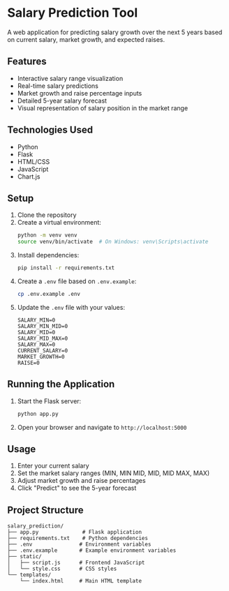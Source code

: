 # Salary Prediction Tool

A web application for predicting salary growth over the next 5 years based on current salary, market growth, and expected raises.

## Features

- Interactive salary range visualization
- Real-time salary predictions
- Market growth and raise percentage inputs
- Detailed 5-year salary forecast
- Visual representation of salary position in the market range

## Technologies Used

- Python
- Flask
- HTML/CSS
- JavaScript
- Chart.js

## Setup

1. Clone the repository
2. Create a virtual environment:
   ```bash
   python -m venv venv
   source venv/bin/activate  # On Windows: venv\Scripts\activate
   ```
3. Install dependencies:
   ```bash
   pip install -r requirements.txt
   ```
4. Create a `.env` file based on `.env.example`:
   ```bash
   cp .env.example .env
   ```
5. Update the `.env` file with your values:
   ```
   SALARY_MIN=0
   SALARY_MIN_MID=0
   SALARY_MID=0
   SALARY_MID_MAX=0
   SALARY_MAX=0
   CURRENT_SALARY=0
   MARKET_GROWTH=0
   RAISE=0
   ```

## Running the Application

1. Start the Flask server:
   ```bash
   python app.py
   ```
2. Open your browser and navigate to `http://localhost:5000`

## Usage

1. Enter your current salary
2. Set the market salary ranges (MIN, MIN MID, MID, MID MAX, MAX)
3. Adjust market growth and raise percentages
4. Click "Predict" to see the 5-year forecast

## Project Structure

```
salary_prediction/
├── app.py              # Flask application
├── requirements.txt    # Python dependencies
├── .env               # Environment variables
├── .env.example       # Example environment variables
├── static/
│   ├── script.js      # Frontend JavaScript
│   └── style.css      # CSS styles
└── templates/
    └── index.html     # Main HTML template
``` 